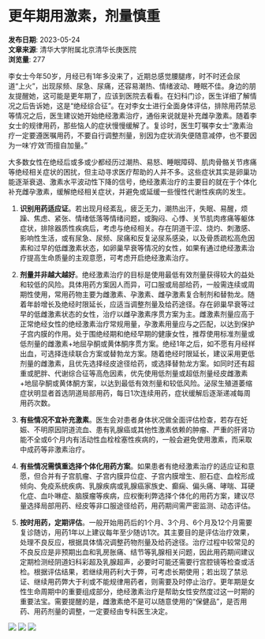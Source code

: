 # 更年期用激素，剂量慎重

**发布日期**: 2023-05-24  
**文章来源**: 清华大学附属北京清华长庚医院  
**浏览量**: 277  

李女士今年50岁，月经已有1年多没来了，近期总感觉腰腿疼，时不时还会尿道“上火”，出现尿频、尿急、尿痛，还容易潮热、情绪波动、睡眠不佳。身边的朋友提醒她，这可能是更年期了，应该到医院去看看。在妇科门诊，医生详细了解情况之后告诉她，这是“绝经综合征”。在对李女士进行全面身体评估，排除用药禁忌等情况之后，医生建议她开始绝经激素治疗，通俗来说就是补充雌孕激素。随着李女士的规律用药，那些恼人的症状慢慢缓解了。复诊时，医生叮嘱李女士“激素治疗一定要遵医嘱用药，不要自行调整剂量，别因为症状消失便随意减停，也不要因为一味‘疗效’而擅自加量。”

大多数女性在绝经后或多或少都经历过潮热、易怒、睡眠障碍、肌肉骨骼关节疼痛等绝经相关症状的困扰，但主动寻求医疗帮助的人并不多。这些症状其实是卵巢功能逐渐衰退、激素水平波动性下降的信号，绝经激素治疗的主要目的就在于个体化补充雌孕激素，缓解绝经相关症状，并避免或延缓一些慢性代谢性疾病的发生。

1. **识别用药适应证**。若出现月经紊乱，疲乏无力，潮热出汗，失眠、易醒，烦躁、焦虑、紧张、情绪低落等情绪问题，或胸闷、心悸、关节肌肉疼痛等躯体症状，排除器质性疾病后，考虑与绝经相关。存在阴道干涩、烧灼、刺激感、影响性生活，或有尿急、尿频、尿痛和反复泌尿系感染，以及骨质疏松高危因素和过早的低雌激素状态，如卵巢早衰等情况的女性，如果有通过绝经激素治疗提高生命质量的主观意愿，可考虑开启绝经激素治疗。

2. **剂量并非越大越好**。绝经激素治疗的目标是使用最低有效剂量获得较大的益处和较低的风险。具体用药方案因人而异，可口服或局部给药，一般需连续或周期性使用，常用药物主要为雌激素、孕激素、雌孕激素复合制剂和替勃龙。随着年龄增长及绝经时限延长，应适当调整剂量及给药途径。存在卵巢早衰等过早的低雌激素状态的女性，治疗以雌孕激素序贯方案为主。雌激素剂量应高于正常绝经女性的绝经激素治疗常规用量，孕激素用量应与之匹配，以达到保护子宫内膜的作用。处于围绝经期和绝经早期的健康女性，推荐使用标准剂量或低剂量的雌激素+地屈孕酮或黄体酮序贯方案。绝经1年之后，如不愿有月经样出血，可选择连续联合方案或替勃龙方案。随着绝经时限延长，建议采用更低剂量的雌激素，且优先选择经皮途径给药，或选择替勃龙方案。如同时还有超重或肥胖、代谢综合征等高危因素，优先使用低剂量或超低剂量经皮雌激素+地屈孕酮或黄体酮方案，以达到最低有效剂量和较低风险。泌尿生殖道萎缩症状明显者首选阴道局部用药，每日1次连续用药，症状缓解后逐渐递减每周用药次数。

3. **有些情况不宜补充激素**。医生会对患者身体状况做全面评估检查，若存在妊娠、不明原因阴道流血、患有乳腺癌或其他性激素依赖的肿瘤、严重的肝肾功能不全或6个月内有活动性血栓栓塞性疾病的，一般会避免使用激素，而采取中成药等非激素治疗。

4. **有些情况需慎重选择个体化用药方案**。如果患者有绝经激素治疗的适应证和意愿，但合并有子宫肌瘤、子宫内膜异位症、子宫内膜增生、胆石症、血栓形成倾向、免疫系统疾病、乳腺疾病或乳腺癌家族史、癫痫、偏头痛、哮喘、耳硬化症、血卟啉症、脑膜瘤等疾病，应权衡利弊选择个体化的用药方案，建议尽量选择局部用药、经皮等非口服途径给药，用药期间需严密监测、动态评估。

5. **按时用药，定期评估**。一般开始用药后的1个月、3个月、6个月及12个月需要复诊随访，用药1年以上建议每年至少随访1次。其主要目的是评估治疗效果，处理不良反应，根据具体情况调整药物剂量及给药途径。治疗过程中较常见的不良反应是非预期出血和乳房胀痛、结节等乳腺相关问题，因此用药期间建议定期检测经阴道妇科彩超及乳腺超声，必要时可能还需要行宫腔镜等检查或活检。根据评估结果，若继续用药利大于弊，可考虑长期使用；若出现了禁忌证、继续用药弊大于利或不能规律用药者，则需要及时停止治疗。更年期是女性生命周期中的重要组成部分，绝经激素治疗是帮助女性安然度过这一时期的重要法宝。需要提醒的是，雌激素绝不是可以随意使用的“保健品”，是否用药、用药剂量的调整，一定要经由专科医生决定。

![](../../images/top0220120803.gif)
![](../../images/jcjkshz_20170914.jpg) 
![](../../images/jingyishi_20170914.png)